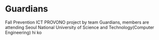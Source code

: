 # Guardians
Fall Prevention ICT PROVONO project by team Guardians, members are attending Seoul National University of Science and Technology(Computer Engineering)
hi ko
